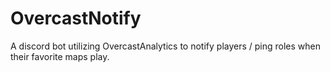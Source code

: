 # OvercastNotify

A discord bot utilizing OvercastAnalytics to notify players / ping roles when their favorite maps play.
